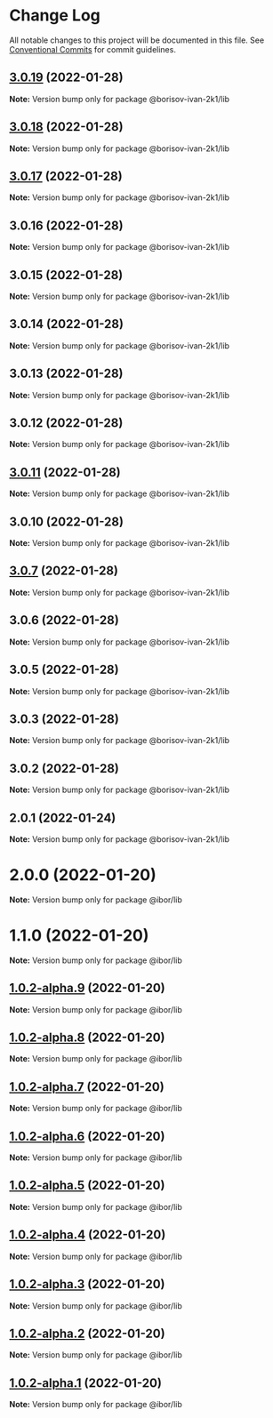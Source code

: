 # Change Log

All notable changes to this project will be documented in this file.
See [Conventional Commits](https://conventionalcommits.org) for commit guidelines.

## [3.0.19](https://github.com/borisov-ivan-2k1/LernaTest/compare/@borisov-ivan-2k1/lib@3.0.18...@borisov-ivan-2k1/lib@3.0.19) (2022-01-28)

**Note:** Version bump only for package @borisov-ivan-2k1/lib





## [3.0.18](https://github.com/borisov-ivan-2k1/LernaTest/compare/@borisov-ivan-2k1/lib@3.0.17...@borisov-ivan-2k1/lib@3.0.18) (2022-01-28)

**Note:** Version bump only for package @borisov-ivan-2k1/lib





## [3.0.17](https://github.com/borisov-ivan-2k1/LernaTest/compare/@borisov-ivan-2k1/lib@3.0.16...@borisov-ivan-2k1/lib@3.0.17) (2022-01-28)

**Note:** Version bump only for package @borisov-ivan-2k1/lib





## 3.0.16 (2022-01-28)

**Note:** Version bump only for package @borisov-ivan-2k1/lib





## 3.0.15 (2022-01-28)

**Note:** Version bump only for package @borisov-ivan-2k1/lib





## 3.0.14 (2022-01-28)

**Note:** Version bump only for package @borisov-ivan-2k1/lib





## 3.0.13 (2022-01-28)

**Note:** Version bump only for package @borisov-ivan-2k1/lib





## 3.0.12 (2022-01-28)

**Note:** Version bump only for package @borisov-ivan-2k1/lib





## [3.0.11](https://github.com/borisov-ivan-2k1/LernaTest/compare/@borisov-ivan-2k1/lib@3.0.10...@borisov-ivan-2k1/lib@3.0.11) (2022-01-28)

**Note:** Version bump only for package @borisov-ivan-2k1/lib





## 3.0.10 (2022-01-28)

**Note:** Version bump only for package @borisov-ivan-2k1/lib





## [3.0.7](https://github.com/borisov-ivan-2k1/LernaTest/compare/@borisov-ivan-2k1/lib@3.0.6...@borisov-ivan-2k1/lib@3.0.7) (2022-01-28)

**Note:** Version bump only for package @borisov-ivan-2k1/lib





## 3.0.6 (2022-01-28)

**Note:** Version bump only for package @borisov-ivan-2k1/lib





## 3.0.5 (2022-01-28)

**Note:** Version bump only for package @borisov-ivan-2k1/lib





## 3.0.3 (2022-01-28)

**Note:** Version bump only for package @borisov-ivan-2k1/lib





## 3.0.2 (2022-01-28)

**Note:** Version bump only for package @borisov-ivan-2k1/lib





## 2.0.1 (2022-01-24)

**Note:** Version bump only for package @borisov-ivan-2k1/lib





# 2.0.0 (2022-01-20)

**Note:** Version bump only for package @ibor/lib





# 1.1.0 (2022-01-20)

**Note:** Version bump only for package @ibor/lib





## [1.0.2-alpha.9](https://github.com/borisov-ivan-2k1/LernaTest/compare/@ibor/lib@1.0.2-alpha.8...@ibor/lib@1.0.2-alpha.9) (2022-01-20)

**Note:** Version bump only for package @ibor/lib





## [1.0.2-alpha.8](https://github.com/borisov-ivan-2k1/LernaTest/compare/@ibor/lib@1.0.2-alpha.7...@ibor/lib@1.0.2-alpha.8) (2022-01-20)

**Note:** Version bump only for package @ibor/lib





## [1.0.2-alpha.7](https://github.com/borisov-ivan-2k1/LernaTest/compare/@ibor/lib@1.0.2-alpha.6...@ibor/lib@1.0.2-alpha.7) (2022-01-20)

**Note:** Version bump only for package @ibor/lib





## [1.0.2-alpha.6](https://github.com/borisov-ivan-2k1/LernaTest/compare/@ibor/lib@1.0.2-alpha.5...@ibor/lib@1.0.2-alpha.6) (2022-01-20)

**Note:** Version bump only for package @ibor/lib





## [1.0.2-alpha.5](https://github.com/borisov-ivan-2k1/LernaTest/compare/@ibor/lib@1.0.2-alpha.4...@ibor/lib@1.0.2-alpha.5) (2022-01-20)

**Note:** Version bump only for package @ibor/lib





## [1.0.2-alpha.4](https://github.com/borisov-ivan-2k1/LernaTest/compare/@ibor/lib@1.0.2-alpha.3...@ibor/lib@1.0.2-alpha.4) (2022-01-20)

**Note:** Version bump only for package @ibor/lib





## [1.0.2-alpha.3](https://github.com/borisov-ivan-2k1/LernaTest/compare/@ibor/lib@1.0.2-alpha.2...@ibor/lib@1.0.2-alpha.3) (2022-01-20)

**Note:** Version bump only for package @ibor/lib





## [1.0.2-alpha.2](https://github.com/borisov-ivan-2k1/LernaTest/compare/@ibor/lib@1.0.2-alpha.1...@ibor/lib@1.0.2-alpha.2) (2022-01-20)

**Note:** Version bump only for package @ibor/lib





## [1.0.2-alpha.1](https://github.com/borisov-ivan-2k1/LernaTest/compare/@ibor/lib@1.0.2-alpha.0...@ibor/lib@1.0.2-alpha.1) (2022-01-20)

**Note:** Version bump only for package @ibor/lib
